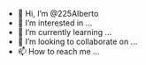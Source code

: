 - 👋 Hi, I’m @225Alberto
- 👀 I’m interested in ...
- 🌱 I’m currently learning ...
- 💞️ I’m looking to collaborate on ...
- 📫 How to reach me ...

<!---
225Alberto/225Alberto is a ✨ special ✨ repository because its `README.md` (this file) appears on your GitHub profile.
You can click the Preview link to take a look at your changes.
--->
